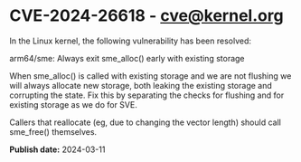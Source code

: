 # CVE-2024-26618 - cve@kernel.org

In the Linux kernel, the following vulnerability has been resolved:

arm64/sme: Always exit sme_alloc() early with existing storage

When sme_alloc() is called with existing storage and we are not flushing we
will always allocate new storage, both leaking the existing storage and
corrupting the state. Fix this by separating the checks for flushing and
for existing storage as we do for SVE.

Callers that reallocate (eg, due to changing the vector length) should
call sme_free() themselves.

**Publish date:** 2024-03-11
